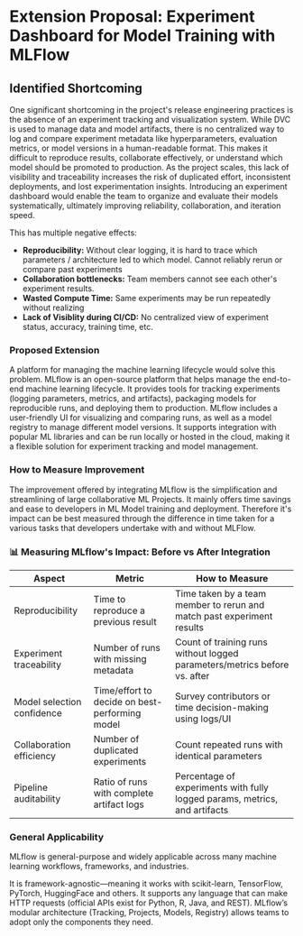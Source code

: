 <!--
Extension Proposal Critically reflect on the current state of your project and identify one release-engineering-
related shortcoming of the project practices that you find the most critical, annoying, or error prone (related to an
assignment, e.g., the training or release pipelines, contribution process, deployment, or experimentation).
Document the identified shortcoming and describe its effect, a convincing argumentation is crucial. Describe
and visualize a project refactoring or an extension that would improve the situation. Link to information sources
that provide additional information, inspiration for your solution, or concrete examples for its realization. We expect
that you only cite respectable sources (e.g., research papers, quality blogs like Medium, tool websites, or popular
StackOverflow discussions). It is critical that you describe how you could test whether the changed design would
solve the identified shortcoming, i.e., how an experiment could be designed to measure the resulting effects
-->

<!-- 
Extension Proposal (The documentation refers to the docs/extension.md file)
Insufficient
The extension is unrelated to release engineering and focuses on an implementation aspect.

Poor
The extension is trivial, irrelevant for the project, or refers to an unimplemented assessment criterion.

Sufficient
- The documentation describes one release-engineering-related shortcoming of the project practices.
- A proposed extension addresses the shortcoming and is connected to one of the assignments. 
    For example, the training or release pipelines, contribution process, deployment, or experimentation.
- The extension is genuine and has not already been mentioned in any of the assignment rubrics.
- The documentation cites external sources that inspired the envisioned extension.

Good
- The shortcoming is critically reflected on and its negative effects get elaborated in detail.
- The presented extension improves the described shortcoming.
- The documentation explains how an improvement could be measured objectively in an experiment.

Excellent
- The presented extension is general in nature and applicable beyond the concrete project.
- The presented extension clearly overcomes the described shortcoming
-->

# Extension Proposal: Experiment Dashboard for Model Training with MLFlow

## Identified Shortcoming

One significant shortcoming in the project's release engineering practices is the absence of an experiment tracking and visualization system. While DVC is used to manage data and model artifacts, there is no centralized way to log and compare experiment metadata like hyperparameters, evaluation metrics, or model versions in a human-readable format. This makes it difficult to reproduce results, collaborate effectively, or understand which model should be promoted to production. As the project scales, this lack of visibility and traceability increases the risk of duplicated effort, inconsistent deployments, and lost experimentation insights. Introducing an experiment dashboard would enable the team to organize and evaluate their models systematically, ultimately improving reliability, collaboration, and iteration speed.


This has multiple negative effects:
- **Reproducibility:** Without clear logging, it is hard to trace which parameters / architecture led to which model. Cannot reliably rerun or compare past experiments
- **Collaboration bottlenecks:** Team members cannot see each other's experiment results. 
- **Wasted Compute Time:** Same experiments may be run repeatedly without realizing
- **Lack of Visiblity during CI/CD:** No centralized view of experiment status, accuracy, training time, etc.

### Proposed Extension
A platform for managing the machine learning lifecycle would solve this problem. MLflow is an open-source platform that helps manage the end-to-end machine learning lifecycle. It provides tools for tracking experiments (logging parameters, metrics, and artifacts), packaging models for reproducible runs, and deploying them to production. MLflow includes a user-friendly UI for visualizing and comparing runs, as well as a model registry to manage different model versions. It supports integration with popular ML libraries and can be run locally or hosted in the cloud, making it a flexible solution for experiment tracking and model management.


### How to Measure Improvement

The improvement offered by integrating MLflow is the simplification and streamlining of large collaborative ML Projects. It mainly offers time savings and ease to developers in ML Model training and deployment. Therefore it's impact can be best measured through the difference in time taken for a various tasks that developers undertake with and without MLFlow. 


### 📊 Measuring MLflow's Impact: Before vs After Integration

| **Aspect**                    | **Metric**                                         | **How to Measure**                                                                 |
|------------------------------|---------------------------------------------------|------------------------------------------------------------------------------------|
| Reproducibility              | Time to reproduce a previous result               | Time taken by a team member to rerun and match past experiment results            |
| Experiment traceability      | Number of runs with missing metadata              | Count of training runs without logged parameters/metrics before vs. after         |
| Model selection confidence   | Time/effort to decide on best-performing model    | Survey contributors or time decision-making using logs/UI                         |
| Collaboration efficiency     | Number of duplicated experiments                  | Count repeated runs with identical parameters                                     |
| Pipeline auditability        | Ratio of runs with complete artifact logs         | Percentage of experiments with fully logged params, metrics, and artifacts        |


### General Applicability

MLflow is general-purpose and widely applicable across many machine learning workflows, frameworks, and industries.

It is framework-agnostic—meaning it works with scikit-learn, TensorFlow, PyTorch, HuggingFace and others. It supports any language that can make HTTP requests (official APIs exist for Python, R, Java, and REST). MLflow’s modular architecture (Tracking, Projects, Models, Registry) allows teams to adopt only the components they need.


